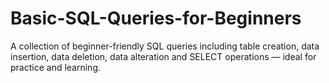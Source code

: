 # Basic-SQL-Queries-for-Beginners
A collection of beginner-friendly SQL queries including table creation, data insertion, data deletion, data alteration and SELECT operations — ideal for practice and learning.
